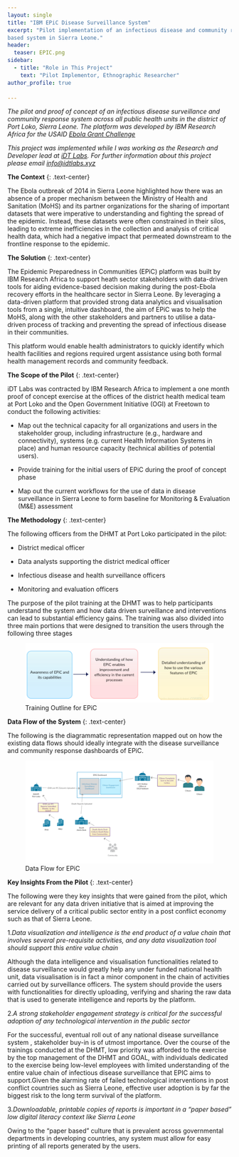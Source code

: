 ```yaml
---
layout: single
title: "IBM EPiC Disease Surveillance System"
excerpt: "Pilot implementation of an infectious disease and community response
based system in Sierra Leone."
header:
  teaser: EPIC.png
sidebar:
  - title: "Role in This Project"
    text: "Pilot Implementor, Ethnographic Researcher"
author_profile: true

---
```


*The pilot and proof of concept of an infectious disease surveillance and community 
response system across all public health units in the district of Port Loko, 
Sierra Leone. The platform was developed by IBM Research Africa for the USAID 
[Ebola Grant Challenge](http://www.ebolagrandchallenge.net/innovations-3/)*

*This project was implemented while I was working as the Research and Developer
 lead at [iDT Labs](https://idtlabs.xyz). For further information about this 
 project please email info@idtlabs.xyz*


**The Context**
{: .text-center}

The Ebola outbreak of 2014 in Sierra Leone highlighted how there was an absence
of a proper mechanism between the Ministry of Health and Sanitation (MoHS) and
its partner organizations for the sharing of important datasets that were 
imperative to understanding and fighting the spread of the epidemic. Instead, 
these datasets were often constrained in their silos, leading to extreme 
inefficiencies in the collection and analysis of critical health data, which 
had a negative impact that permeated downstream to the frontline response to 
the epidemic.

**The Solution**
{: .text-center}

The Epidemic Preparedness in Communities (EPiC) platform was built by IBM 
Research Africa to support heath sector stakeholders with data-driven tools for
aiding evidence-based decision making during the post-Ebola recovery efforts 
in the healthcare sector in Sierra Leone. By leveraging a data-driven platform 
that provided strong data analytics and visualisation tools from a single, 
intuitive dashboard, the aim of EPiC was to help the MoHS, along 
with the other stakeholders and partners to utilise a data-driven process of 
tracking and preventing the spread of infectious disease in their communities.

This platform would enable health administrators to quickly identify which 
health facilities and regions required urgent assistance using both formal 
health management records and community feedback. 

**The Scope of the Pilot**
{: .text-center}

iDT Labs was contracted by IBM Research Africa to implement a one month proof 
of concept exercise at the offices of the district health medical team at Port 
Loko and the Open Government Initiative (OGI) at Freetown to conduct the following 
activities:

* Map out the technical capacity for all organizations and users in the 
stakeholder group, including infrastructure (e.g., hardware and connectivity),
systems (e.g. current Health Information Systems in place) and human resource 
capacity (technical abilities of potential users).

* Provide training for the initial users of EPiC during the proof of concept 
phase

* Map out the current workflows for the use of data in disease surveillance in 
Sierra Leone to form baseline for Monitoring & Evaluation (M&E) assessment

**The Methodology**
{: .text-center}

The following officers from the DHMT at Port Loko participated in the pilot: 

* District medical officer

* Data analysts supporting the district medical officer

* Infectious disease and health surveillance officers

* Monitoring and evaluation officers

The purpose of the pilot training at the DHMT was to help participants 
understand the system and how data driven surveillance and interventions can 
lead to substantial efficiency gains. The training was also divided into 
three main portions that were designed to transition the users through the 
following three stages

<figure>
  <img src="/images/epictraining.png" alt="Training Structure for EPiC">
  <figcaption>Training Outline for EPiC</figcaption>
</figure>    

**Data Flow of the System**
{: .text-center}  

The following is the diagrammatic representation mapped out on how the existing data 
flows should ideally integrate with the disease surveillance and community 
response dashboards of EPiC.

<figure>
  <img src="/images/epicdataflow.png" alt="Data Flow for EPiC">
  <figcaption>Data Flow for EPiC</figcaption>
</figure>    

**Key Insights From the Pilot**
{: .text-center}   

The following were they key insights that were gained from the pilot, which 
are relevant for any data driven initiative that is aimed at improving the 
service delivery of a critical public sector entity in a post conflict economy such
as that of Sierra Leone. 

1.*Data visualization and intelligence is the end product of a value chain
that involves several pre-requisite activities, and any data visualization tool
should support this entire value chain* 

Although the data intelligence and visualisation functionalities related to 
disease surveillance would greatly help any under funded national health unit, 
data visualisation is in fact a minor component in the chain of activities 
carried out by surveillance officers. The system should provide the users with 
functionalities for directly uploading, verifying and sharing the raw data that
is used to generate intelligence and reports by the platform. 

2.*A strong stakeholder engagement strategy is critical for the successful
adoption of any technological intervention in the public sector* 

For the successful, eventual roll out of any national disease surveillance system 
, stakeholder buy-in is of utmost importance. Over the course of the trainings 
conducted at the DHMT, low priority was afforded to the exercise by the top 
management of the DHMT and GOAL, with individuals dedicated to the exercise 
being low-level employees with limited understanding of the entire value chain 
of infectious disease surveillance that EPIC aims to support.Given the alarming
rate of failed technological interventions in post conflict countries such as 
Sierra Leone, effective user adoption is by far the biggest risk to the long 
term survival of the platform.

3.*Downloadable, printable copies of reports is important in a “paper based” 
low digital literacy context like Sierra Leone*

Owing to the “paper based” culture that is prevalent across governmental 
departments in developing countries, any system must allow for easy printing 
of all reports generated by the users. 

